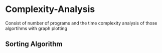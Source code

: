 # Complexity-Analysis
Consist of number of programs and the time complexity analysis of those algortihms with graph plotting
<h2>Sorting Algorithm</h2>
